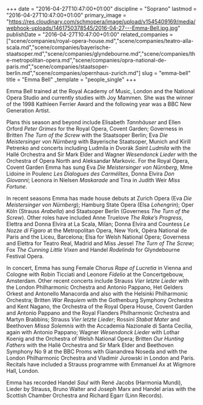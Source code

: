 +++
date = "2016-04-27T10:47:00+01:00"
discipline = "Soprano"
lastmod = "2016-04-27T10:47:00+01:00"
primary_image = "https://res.cloudinary.com/schmopera/image/upload/v1545409169/media/webhook-uploads/1461750378545/2016-04-27---Emma-Bell.jpg.jpg"
publishDate = "2016-04-27T10:47:00+01:00"
related_companies = ["scene/companies/royal-opera-house.md","scene/companies/teatro-alla-scala.md","scene/companies/bayerische-staatsoper.md","scene/companies/glyndebourne.md","scene/companies/the-metropolitan-opera.md","scene/companies/opra-national-de-paris.md","scene/companies/staatsoper-berlin.md","scene/companies/opernhaus-zurich.md"]
slug = "emma-bell"
title = "Emma Bell"
_template = "people_single"
+++

Emma Bell trained at the Royal Academy of Music, London and the National Opera Studio and currently studies with Joy Mammen. She was the winner of the 1998 Kathleen Ferrier Award and the following year was a BBC New Generation Artist.

Plans this season and beyond include Elisabeth *Tannhäuser* and Ellen Orford *Peter Grimes* for the Royal Opera, Covent Garden; Governess in Britten *The Turn of the Screw* with the Staatsoper Berlin; Eva *Die Meistersinger von Nürnberg* with Bayerische Staatsoper, Munich and Kirill Petrenko and concerts including Ludmila in Dvorák *Saint Ludmila* with the Hallé Orchestra and Sir Mark Elder and Wagner *Wesendonck Lieder* with the Orchestra of Opera North and Aleksandar Markovic. For the Royal Opera, Covent Garden Emma has sung Eva *Die Meistersinger von Nürnberg*, Mme Lidoine in Poulenc *Les Dialogues des Carmélites*, Donna Elvira *Don Giovanni*; Leonora in Nielsen *Maskarade* and Tina in Judith Weir *Miss Fortune*. 

In recent seasons Emma has made house debuts at Zurich Opera (Eva *Die Meistersinger von Nürnberg*); Hamburg State Opera (Elsa *Lohengrin*); Oper Köln (Strauss *Arabella*) and Staatsoper Berlin (Governess *The Turn of the Screw*). Other roles have included Anne Truelove *The Rake’s Progress*, Elettra and Donna Elvira at La Scala, Milan; Donna Elvira and Countess *Le Nozze di Figaro* at the Metropolitan Opera, New York, Opéra National de Paris and the Liceu, Barcelona; Elsa for Welsh National Opera; Governess and Elettra for Teatro Real, Madrid and Miss Jessel *The Turn of The Screw*; Fox *The Cunning Little Vixen* and Handel *Rodelinda* for Glyndebourne Festival Opera. 

In concert, Emma has sung Female Chorus *Rape of Lucretia* in Vienna and Cologne with Robin Ticciati and Leonore *Fidelio* at the Concertgebouw, Amsterdam. Other recent concerts include Strauss *Vier letzte Lieder* with the London Philharmonic
Orchestra and Antonio Pappano, Het Gelders Orkest and Antonello Manacorda and also
with the Helsinki Philharmonic Orchestra; Britten *War Requiem* with the Gothenburg Symphony Orchestra and Kent Nagano, the Orchestra of the Royal Opera House, Covent Garden and Antonio Pappano and the Royal Flanders Philharmonic Orchestra and Martyn Brabbins; Strauss *Vier letzte Lieder*; Rossini *Stabat Mater* and Beethoven *Missa Solemnis* with the Accademia Nazionale di Santa Cecilia, again with Antonio Pappano; Wagner *Wesendonck Lieder* with Lothar Koenig and the Orchestra of Welsh National Opera; Britten *Our Hunting Fathers* with the Hallé Orchestra and Sir Mark Elder and Beethoven Symphony No 9 at the BBC Proms with Gianandrea Noseda and with the London Philharmonic Orchestra and Vladimir Jurowski in London and Paris. Recitals have included a Strauss programme with Emmanuel Ax at Wigmore Hall, London.

Emma has recorded Handel *Saul* with René Jacobs (Harmonia Mundi), Lieder by Strauss, Bruno Walter and Joseph Marx and Handel arias with the Scottish Chamber Orchestra and Richard Egarr (Linn Records).
